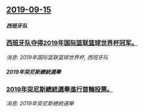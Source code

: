 ## [2019-09-15](/news/2019/09/15/index.md)

##### 西班牙队
### [ 西班牙队夺得2019年国际篮联篮球世界杯冠军。 ](/news/2019/09/15/西班牙队夺得2019年国际篮联篮球世界杯冠军.md)
_消息: 2019年国际篮联篮球世界杯, 西班牙队_

##### 2019年突尼斯總統選舉
### [2019年突尼斯總統選舉進行首輪投票。 ](/news/2019/09/15/2019年突尼斯總統選舉進行首輪投票.md)
_消息: 2019年突尼斯總統選舉_

